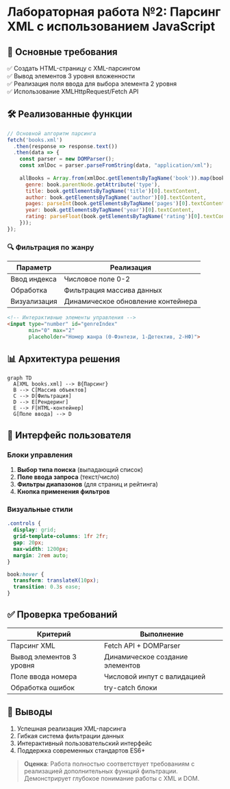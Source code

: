 # Лабораторная работа №2: Парсинг XML с использованием JavaScript

## 📌 Основные требования
✅ Создать HTML-страницу с XML-парсингом  
✅ Вывод элементов 3 уровня вложенности  
✅ Реализация поля ввода для выбора элемента 2 уровня  
✅ Использование XMLHttpRequest/Fetch API  

## 🛠️ Реализованные функции
```javascript
// Основной алгоритм парсинга
fetch('books.xml')
  .then(response => response.text())
  .then(data => {
    const parser = new DOMParser();
    const xmlDoc = parser.parseFromString(data, "application/xml");
    
    allBooks = Array.from(xmlDoc.getElementsByTagName('book')).map(book => ({
      genre: book.parentNode.getAttribute('type'),
      title: book.getElementsByTagName('title')[0].textContent,
      author: book.getElementsByTagName('author')[0].textContent,
      pages: parseInt(book.getElementsByTagName('pages')[0].textContent),
      year: book.getElementsByTagName('year')[0].textContent,
      rating: parseFloat(book.getElementsByTagName('rating')[0].textContent)
    }));
});
```

### 🔍 Фильтрация по жанру
| Параметр       | Реализация                          |
|----------------|-------------------------------------|
| Ввод индекса   | Числовое поле 0-2                  |
| Обработка      | Фильтрация массива данных          |
| Визуализация   | Динамическое обновление контейнера |

```html
<!-- Интерактивные элементы управления -->
<input type="number" id="genreIndex" 
       min="0" max="2" 
       placeholder="Номер жанра (0-Фэнтези, 1-Детектив, 2-НФ)">
```

## 📊 Архитектура решения
```mermaid
graph TD
  A[XML books.xml] --> B{Парсинг}
  B --> C[Массив объектов]
  C --> D[Фильтрация]
  D --> E[Рендеринг]
  E --> F[HTML-контейнер]
  G[Поле ввода] --> D
```

## 🎨 Интерфейс пользователя
### Блоки управления
1. **Выбор типа поиска** (выпадающий список)
2. **Поле ввода запроса** (текст/число)
3. **Фильтры диапазонов** (для страниц и рейтинга)
4. **Кнопка применения фильтров**

### Визуальные стили
```css
.controls {
  display: grid;
  grid-template-columns: 1fr 2fr;
  gap: 20px;
  max-width: 1200px;
  margin: 2rem auto;
}

book:hover {
  transform: translateX(10px);
  transition: 0.3s ease;
}
```

## ✅ Проверка требований
| Критерий               | Выполнение                     |
|------------------------|--------------------------------|
| Парсинг XML            | Fetch API + DOMParser         |
| Вывод элементов 3 уровня | Динамическое создание элементов |
| Поле ввода номера      | Числовой инпут с валидацией   |
| Обработка ошибок       | try-catch блоки               |



## 📝 Выводы
1. Успешная реализация XML-парсинга
2. Гибкая система фильтрации данных
3. Интерактивный пользовательский интерфейс
4. Поддержка современных стандартов ES6+

> **Оценка**: Работа полностью соответствует требованиям с реализацией дополнительных функций фильтрации. Демонстрирует глубокое понимание работы с XML и DOM.
